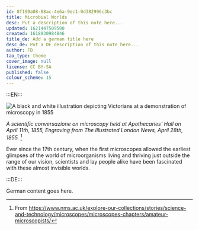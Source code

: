 ```yaml
---
id: 8f199a08-88ac-4e6a-9ec1-0d382996c3bc
title: Microbial Worlds
desc: Put a description of this note here...
updated: 1621447509500
created: 1618930984846
title_de: Add a german title here
desc_de: Put a DE description of this note here...
author: FB
tao_type: theme
cover_image: null
license: CC BY-SA
published: false
colour_scheme: 15
---
```


:::EN:::

![A black and white illustration depicting Victorians at a demonstration of microscopy in 1855](/images/filo/illustrated-london-news-conversazione_crop.jpg)

_A scientific conversazione on microscopy held at Apothecaries' Hall on April 11th, 1855, Engraving from The Illustrated London News, April 28th, 1855._ [^image1] 

Ever since the 17th century, when the first microscopes allowed the earliest glimpses of the world of microorganisms living and thriving just outside the range of our vision, scientists and lay people alike have been fascinated with these almost invisible worlds.

[^image1]: From https://www.nms.ac.uk/explore-our-collections/stories/science-and-technology/microscopes/microscopes-chapters/amateur-microscopists/

:::DE:::

German content goes here.

